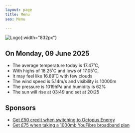```yaml
---
layout: page
title: Menu
seo: Menu

---
```


![Logo](/images/logo.jpg){:width="832px"}

<!-- weather_marker starts -->
## On Monday, 09 June 2025

- The average temperature today is 17.47˚C,
- With highs of 18.25˚C and lows of 17.05˚C,
- It may feel like 16.89˚C with few clouds
- The wind speed is 5.14m/s and visibility is 10000m
- The pressure is 1019hPa and humidity is 62%
- The sun will rise at 03:49 and set at 20:25

<!-- weather_marker ends -->

## Sponsors

- [Get £50 credit when switching to Octopus Energy](https://bit.ly/3oD1nnS)
- [Get £75 when taking a 1000mb YouFibre broadband plan](https://aklam.io/91zWhU?)
